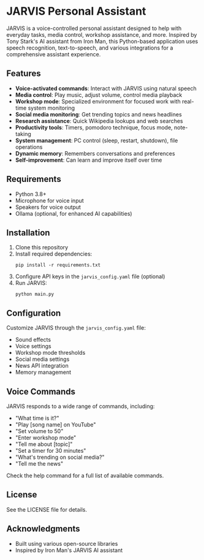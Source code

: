 # JARVIS Personal Assistant

JARVIS is a voice-controlled personal assistant designed to help with everyday tasks, media control, workshop assistance, and more. Inspired by Tony Stark's AI assistant from Iron Man, this Python-based application uses speech recognition, text-to-speech, and various integrations for a comprehensive assistant experience.

## Features

- **Voice-activated commands**: Interact with JARVIS using natural speech
- **Media control**: Play music, adjust volume, control media playback
- **Workshop mode**: Specialized environment for focused work with real-time system monitoring
- **Social media monitoring**: Get trending topics and news headlines
- **Research assistance**: Quick Wikipedia lookups and web searches
- **Productivity tools**: Timers, pomodoro technique, focus mode, note-taking
- **System management**: PC control (sleep, restart, shutdown), file operations
- **Dynamic memory**: Remembers conversations and preferences
- **Self-improvement**: Can learn and improve itself over time

## Requirements

- Python 3.8+
- Microphone for voice input
- Speakers for voice output
- Ollama (optional, for enhanced AI capabilities)

## Installation

1. Clone this repository
2. Install required dependencies:
   ```
   pip install -r requirements.txt
   ```
3. Configure API keys in the `jarvis_config.yaml` file (optional)
4. Run JARVIS:
   ```
   python main.py
   ```

## Configuration

Customize JARVIS through the `jarvis_config.yaml` file:

- Sound effects
- Voice settings
- Workshop mode thresholds
- Social media settings
- News API integration
- Memory management

## Voice Commands

JARVIS responds to a wide range of commands, including:

- "What time is it?"
- "Play [song name] on YouTube"
- "Set volume to 50"
- "Enter workshop mode"
- "Tell me about [topic]"
- "Set a timer for 30 minutes"
- "What's trending on social media?"
- "Tell me the news"

Check the help command for a full list of available commands.

## License

See the LICENSE file for details.

## Acknowledgments

- Built using various open-source libraries
- Inspired by Iron Man's JARVIS AI assistant
